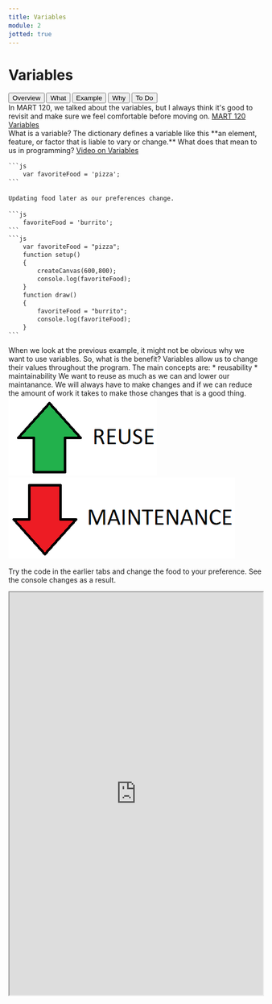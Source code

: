 ```yaml
---
title: Variables
module: 2
jotted: true
---
```


# Variables

<div class="tab">
  <button class="tablinks active" onclick="openTab(event, 'Overview')">Overview</button>
  <button class="tablinks" onclick="openTab(event, 'What')">What</button>
  <button class="tablinks" onclick="openTab(event, 'Example')">Example</button>
  <button class="tablinks" onclick="openTab(event, 'Why')">Why</button>
  <button class="tablinks" onclick="openTab(event, 'ToDo')">To Do</button>
  
</div>

<div id="Overview" class="tabcontent" style="display:block"  markdown="1">
In MART 120, we talked about the variables, but I always think it's good to revisit and make sure we feel comfortable before moving on.
<a href="https://montana-media-arts.github.io/120_CreativeCoding1-Fall2020/modules/week-10/variables/" target="_new">MART 120 Variables</a>
</div>

<div id="What" class="tabcontent">
<div class="tabhtml" markdown="1">  
    What is a variable?
    The dictionary defines a variable like this
    **an element, feature, or factor that is liable to vary or change.**
    What does that mean to us in programming?
    <a href="//youtu.be/tHYis-DP0oU" data-lity>Video on Variables</a>
</div>
</div>

<div id="Example" class="tabcontent">
<div class="tabhtml" markdown="1">

    ```js
        var favoriteFood = 'pizza';
    ```

    Updating food later as our preferences change.

    ```js
        favoriteFood = 'burrito';
    ```    
    ```js
        var favoriteFood = "pizza";
        function setup()
        {
            createCanvas(600,800);
            console.log(favoriteFood);
        }
        function draw()
        {
            favoriteFood = "burrito";
            console.log(favoriteFood);
        }
    ```
</div>
</div>

<div id="Why" class="tabcontent" >
<div class="tabhtml" markdown="1">
    When we look at the previous example, it might not be obvious why we want to use variables.  So, what is the benefit?  Variables allow us to change their values throughout the program.  The main concepts are:
    * reusability
    * maintainability
    We want to reuse as much as we can and lower our maintanance.  We will always have to make changes and if we can reduce the amount of work it takes to make those changes that is a good thing.
    <img src="../imgs/Reuse.png" alt="reuse">
    <img src="../imgs/Maintenance.png" alt="maintenance">
</div>
</div>

<div id="ToDo" class="tabcontent" markdown="1">

Try the code in the earlier tabs and change the food to your preference.  See the console changes as a result.

<iframe src="https://editor.p5js.org/" width="100%" height="800px"></iframe>

</div>